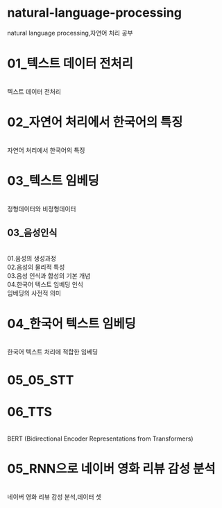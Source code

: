 # natural-language-processing
natural language processing,자연어 처리 공부 
<h1>01_텍스트 데이터 전처리</h1>
</br>텍스트 데이터 전처리 
<h1>02_자연어 처리에서 한국어의 특징</h1>
</br>자연어 처리에서 한국어의 특징
<h1>03_텍스트 임베딩</h1>
</br>정형데이터와 비정형데이터
<h2>03_음성인식</h2>
</br>01.음성의 생성과정
</br>02.음성의 물리적 특성
</br>03.음성 인식과 합성의 기본 개념
</br>04.한국어 텍스트 임베딩 인식
</br>임베딩의 사전적 의미 
<h1>04_한국어 텍스트 임베딩</h1>
</br>한국어 텍스트 처리에 적합한 임베딩
<h1>05_05_STT</h1>
<h1>06_TTS</h1>
</br>BERT (Bidirectional Encoder Representations from Transformers)
<h1>05_RNN으로 네이버 영화 리뷰 감성 분석</h1>
</br>네이버 영화 리뷰 감성 분석,데이터 셋 

